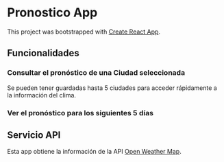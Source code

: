 # Pronostico App

This project was bootstrapped with [Create React App](https://github.com/facebook/create-react-app).

## Funcionalidades

### Consultar el pronóstico de una Ciudad seleccionada

Se pueden tener guardadas hasta 5 ciudades para acceder rápidamente a la información del clima.

### Ver el pronóstico para los siguientes 5 días


## Servicio API

Esta app obtiene la información de la API [Open Weather Map](https://openweathermap.org/api).

